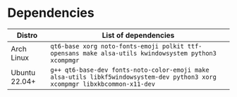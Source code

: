 # Dependencies

| Distro | List of dependencies |
|---|---|
| Arch Linux | `qt6-base xorg noto-fonts-emoji polkit ttf-opensans make alsa-utils kwindowsystem python3 xcompmgr`|
| Ubuntu 22.04+ | `g++ qt6-base-dev fonts-noto-color-emoji make alsa-utils libkf5windowsystem-dev python3 xorg xcompmgr libxkbcommon-x11-dev` |

